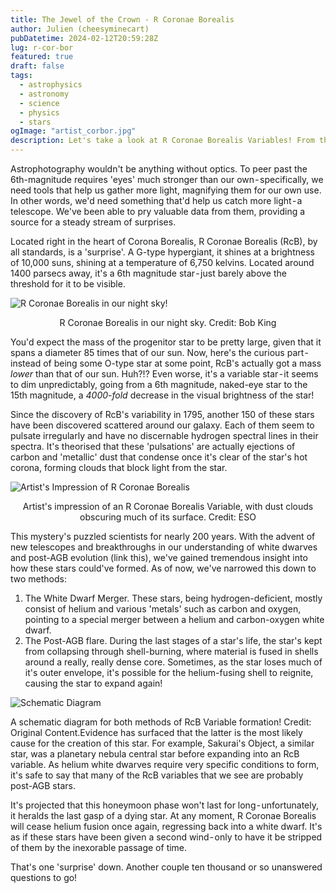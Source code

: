 ```yaml
---
title: The Jewel of the Crown - R Coronae Borealis
author: Julien (cheesyminecart)
pubDatetime: 2024-02-12T20:59:28Z
lug: r-cor-bor
featured: true
draft: false
tags:
  - astrophysics
  - astronomy
  - science
  - physics
  - stars
ogImage: "artist_corbor.jpg"
description: Let's take a look at R Coronae Borealis Variables! From their formation to their demise in three minutes.
---
```


Astrophotography wouldn't be anything without optics. To peer past the 6th-magnitude requires 'eyes' much stronger than our own - specifically, we need tools that help us gather more light, magnifying them for our own use.
In other words, we'd need something that'd help us catch more light - a telescope. We've been able to pry valuable data from them, providing a source for a steady stream of surprises.

Located right in the heart of Corona Borealis, R Coronae Borealis (RcB), by all standards, is a 'surprise'. A G-type hypergiant, it shines at a brightness of 10,000 suns, shining at a temperature of 6,750 kelvins. Located around 1400 parsecs away, it's a 6th magnitude star - just barely above the threshold for it to be visible.

![R Coronae Borealis in our night sky!](/blog-images/artist_corbor.jpg)

<figcaption style="text-align:center">R Coronae Borealis in our night sky. Credit: Bob King</figcaption>

You'd expect the mass of the progenitor star to be pretty large, given that it spans a diameter 85 times that of our sun. Now, here's the curious part - instead of being some O-type star at some point, RcB's actually got a mass _lower_ than that of our sun. Huh?!? Even worse, it's a variable star - it seems to dim unpredictably, going from a 6th magnitude, naked-eye star to the 15th magnitude, a _4000-fold_ decrease in the visual brightness of the star!

Since the discovery of RcB's variability in 1795, another 150 of these stars have been discovered scattered around our galaxy. Each of them seem to pulsate irregularly and have no discernable hydrogen spectral lines in their spectra. It's theorised that these 'pulsations' are actually ejections of carbon and 'metallic' dust that condense once it's clear of the star's hot corona, forming clouds that block light from the star.

![Artist's Impression of R Coronae Borealis](/blog-images/eso_rcoronaeBor.jpeg)

<figcaption style="text-align: center">Artist's impression of an R Coronae Borealis Variable, with dust clouds obscuring much of its surface. Credit: ESO</figcaption>

This mystery's puzzled scientists for nearly 200 years. With the advent of new telescopes and breakthroughs in our understanding of white dwarves and post-AGB evolution (link this), we've gained tremendous insight into how these stars could've formed. As of now, we've narrowed this down to two methods:

1. The White Dwarf Merger. These stars, being hydrogen-deficient, mostly consist of helium and various 'metals' such as carbon and oxygen, pointing to a special merger between a helium and carbon-oxygen white dwarf.
2. The Post-AGB flare. During the last stages of a star's life, the star's kept from collapsing through shell-burning, where material is fused in shells around a really, really dense core. Sometimes, as the star loses much of it's outer envelope, it's possible for the helium-fusing shell to reignite, causing the star to expand again!

![Schematic Diagram](/blog-images/corborschematic.png)

A schematic diagram for both methods of RcB Variable formation! Credit: Original Content.Evidence has surfaced that the latter is the most likely cause for the creation of this star. For example, Sakurai's Object, a similar star, was a planetary nebula central star before expanding into an RcB variable. As helium white dwarves require very specific conditions to form, it's safe to say that many of the RcB variables that we see are probably post-AGB stars.

It's projected that this honeymoon phase won't last for long - unfortunately, it heralds the last gasp of a dying star. At any moment, R Coronae Borealis will cease helium fusion once again, regressing back into a white dwarf. It's as if these stars have been given a second wind - only to have it be stripped of them by the inexorable passage of time.

That's one 'surprise' down. Another couple ten thousand or so unanswered questions to go!
